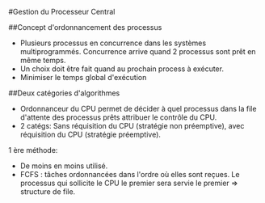 #Gestion du Processeur Central

##Concept d'ordonnancement des processus

- Plusieurs processus en concurrence dans les systèmes multiprogrammés. Concurrence arrive quand 2 processus sont prêt en même temps.
- Un choix doit être fait quand au prochain process à exécuter.
- Minimiser le temps global d'exécution

##Deux catégories d'algorithmes
- Ordonnanceur du CPU permet de décider à quel processus dans la file d'attente des processus prêts attribuer le contrôle du CPU.
- 2 catégs: Sans réquisition du CPU (stratégie non préemptive), avec réquisition du CPU (stratégie préemptive).

1 ère méthode:

- De moins en moins utilisé.
- FCFS : tâches ordonnancées dans l'ordre où elles sont reçues. Le processus qui sollicite le CPU le premier sera servie le premier => structure de file.
